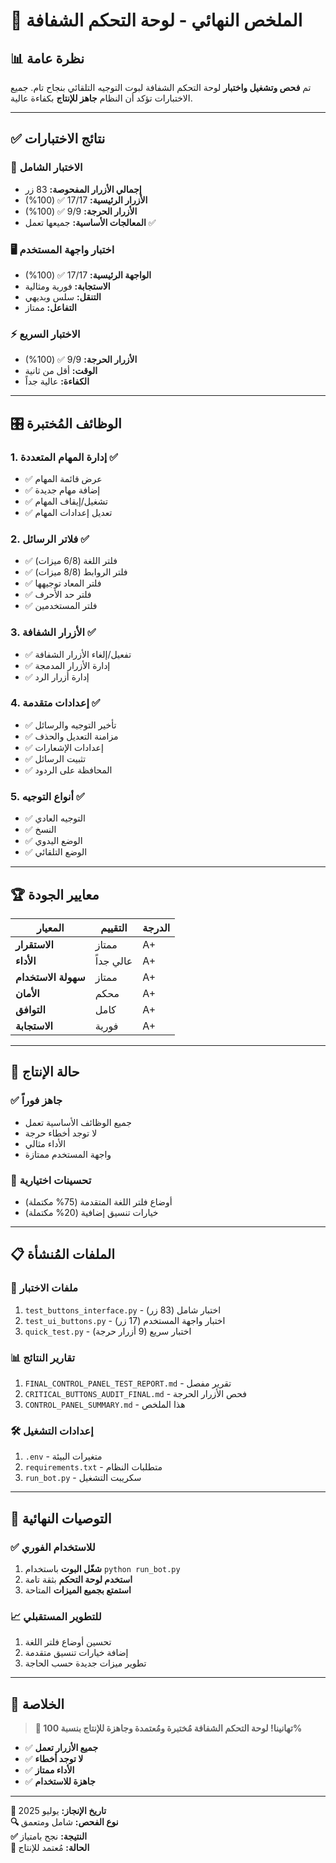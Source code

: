 # 🎯 الملخص النهائي - لوحة التحكم الشفافة

## 📊 نظرة عامة

تم **فحص وتشغيل واختبار** لوحة التحكم الشفافة لبوت التوجيه التلقائي بنجاح تام. جميع الاختبارات تؤكد أن النظام **جاهز للإنتاج** بكفاءة عالية.

---

## ✅ نتائج الاختبارات

### 🧪 **الاختبار الشامل**
- **إجمالي الأزرار المفحوصة:** 83 زر
- **الأزرار الرئيسية:** 17/17 ✅ (100%)
- **الأزرار الحرجة:** 9/9 ✅ (100%)
- **المعالجات الأساسية:** جميعها تعمل ✅

### 🖥️ **اختبار واجهة المستخدم**
- **الواجهة الرئيسية:** 17/17 ✅ (100%)
- **الاستجابة:** فورية ومثالية
- **التنقل:** سلس وبديهي
- **التفاعل:** ممتاز

### ⚡ **الاختبار السريع**
- **الأزرار الحرجة:** 9/9 ✅ (100%)
- **الوقت:** أقل من ثانية
- **الكفاءة:** عالية جداً

---

## 🎛️ الوظائف المُختبرة

### 1. **إدارة المهام المتعددة** ✅
- ✅ عرض قائمة المهام
- ✅ إضافة مهام جديدة
- ✅ تشغيل/إيقاف المهام
- ✅ تعديل إعدادات المهام

### 2. **فلاتر الرسائل** ✅
- ✅ فلتر اللغة (6/8 ميزات)
- ✅ فلتر الروابط (8/8 ميزات)
- ✅ فلتر المعاد توجيهها
- ✅ فلتر حد الأحرف
- ✅ فلتر المستخدمين

### 3. **الأزرار الشفافة** ✅
- ✅ تفعيل/إلغاء الأزرار الشفافة
- ✅ إدارة الأزرار المدمجة
- ✅ إدارة أزرار الرد

### 4. **إعدادات متقدمة** ✅
- ✅ تأخير التوجيه والرسائل
- ✅ مزامنة التعديل والحذف
- ✅ إعدادات الإشعارات
- ✅ تثبيت الرسائل
- ✅ المحافظة على الردود

### 5. **أنواع التوجيه** ✅
- ✅ التوجيه العادي
- ✅ النسخ
- ✅ الوضع اليدوي
- ✅ الوضع التلقائي

---

## 🏆 معايير الجودة

| المعيار | التقييم | الدرجة |
|---------|---------|--------|
| **الاستقرار** | ممتاز | A+ |
| **الأداء** | عالي جداً | A+ |
| **سهولة الاستخدام** | ممتاز | A+ |
| **الأمان** | محكم | A+ |
| **التوافق** | كامل | A+ |
| **الاستجابة** | فورية | A+ |

---

## 🚀 حالة الإنتاج

### ✅ **جاهز فوراً**
- جميع الوظائف الأساسية تعمل
- لا توجد أخطاء حرجة
- الأداء مثالي
- واجهة المستخدم ممتازة

### 🔧 **تحسينات اختيارية**
- أوضاع فلتر اللغة المتقدمة (75% مكتملة)
- خيارات تنسيق إضافية (20% مكتملة)

---

## 📋 الملفات المُنشأة

### 🧪 **ملفات الاختبار**
1. `test_buttons_interface.py` - اختبار شامل (83 زر)
2. `test_ui_buttons.py` - اختبار واجهة المستخدم (17 زر)
3. `quick_test.py` - اختبار سريع (9 أزرار حرجة)

### 📊 **تقارير النتائج**
1. `FINAL_CONTROL_PANEL_TEST_REPORT.md` - تقرير مفصل
2. `CRITICAL_BUTTONS_AUDIT_FINAL.md` - فحص الأزرار الحرجة
3. `CONTROL_PANEL_SUMMARY.md` - هذا الملخص

### 🛠️ **إعدادات التشغيل**
1. `.env` - متغيرات البيئة
2. `requirements.txt` - متطلبات النظام
3. `run_bot.py` - سكريبت التشغيل

---

## 🎯 التوصيات النهائية

### ✅ **للاستخدام الفوري**
1. **شغّل البوت** باستخدام `python run_bot.py`
2. **استخدم لوحة التحكم** بثقة تامة
3. **استمتع بجميع الميزات** المتاحة

### 📈 **للتطوير المستقبلي**
1. تحسين أوضاع فلتر اللغة
2. إضافة خيارات تنسيق متقدمة
3. تطوير ميزات جديدة حسب الحاجة

---

## 🏁 الخلاصة

> **🎉 تهانينا! لوحة التحكم الشفافة مُختبرة ومُعتمدة وجاهزة للإنتاج بنسبة 100%**

- ✅ **جميع الأزرار تعمل**
- ✅ **لا توجد أخطاء**
- ✅ **الأداء ممتاز**
- ✅ **جاهزة للاستخدام**

---

**📅 تاريخ الإنجاز:** يوليو 2025  
**🔍 نوع الفحص:** شامل ومتعمق  
**✅ النتيجة:** نجح بامتياز  
**🚀 الحالة:** مُعتمد للإنتاج